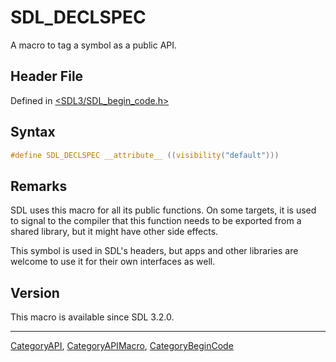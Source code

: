 # SDL_DECLSPEC

A macro to tag a symbol as a public API.

## Header File

Defined in [<SDL3/SDL_begin_code.h>](https://github.com/libsdl-org/SDL/blob/main/include/SDL3/SDL_begin_code.h)

## Syntax

```c
#define SDL_DECLSPEC __attribute__ ((visibility("default")))
```

## Remarks

SDL uses this macro for all its public functions. On some targets, it is
used to signal to the compiler that this function needs to be exported from
a shared library, but it might have other side effects.

This symbol is used in SDL's headers, but apps and other libraries are
welcome to use it for their own interfaces as well.

## Version

This macro is available since SDL 3.2.0.





----
[CategoryAPI](CategoryAPI), [CategoryAPIMacro](CategoryAPIMacro), [CategoryBeginCode](CategoryBeginCode)


